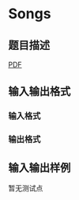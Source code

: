 # Songs

## 题目描述

[problemUrl]: https://uva.onlinejudge.org/index.php?option=com_onlinejudge&Itemid=8&category=446&page=show_problem&problem=4092

[PDF](https://uva.onlinejudge.org/external/13/p1346.pdf)

## 输入输出格式

### 输入格式

### 输出格式

## 输入输出样例

暂无测试点

